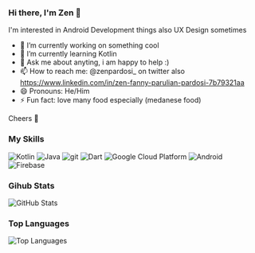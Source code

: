 ### Hi there, I'm Zen 👋

I'm interested in Android Development things also UX Design sometimes

- 🔭 I’m currently working on something cool
- 🌱 I’m currently learning Kotlin
- 💬 Ask me about anyting, i am happy to help :)
- 📫 How to reach me: @zenpardosi_ on twitter also https://www.linkedin.com/in/zen-fanny-parulian-pardosi-7b79321aa
- 😄 Pronouns: He/Him
- ⚡ Fun fact: love many food especially (medanese food)

Cheers :beers:

### My Skills

<p>
  <img alt="Kotlin" src="https://img.shields.io/badge/-Kotlin-347AB4?style=flat-square&logo=kotlin&logoColor=white" />
   <img alt="Java" src="https://img.shields.io/badge/-java-347AB4?style=flat-square&logo=java&logoColor=white" />
  <img alt="git" src="https://img.shields.io/badge/-Git-F05032?style=flat-square&logo=git&logoColor=white" />
  <img alt="Dart" src="https://img.shields.io/badge/-Dart-46a2f1?style=flat-square&logo=dart&logoColor=white" />
  <img alt="Google Cloud Platform" src="https://img.shields.io/badge/-Google_Cloud_Platform-1a73e8?style=flat-square&logo=google-cloud&logoColor=white" />
  <img alt="Android" src="https://img.shields.io/badge/-Android-AAC148?style=flat-square&logo=android&logoColor=white" />
  <img alt="Firebase" src="https://img.shields.io/badge/-Firebase-E10098?style=flat-square&logo=firebase&logoColor=white" />
</p>


### Gihub Stats
<p><img src="https://github-readme-stats.vercel.app/api?username=zenpardosi&amp;show_icons=true&amp;count_private=true&amp;theme=cobalt" alt="GitHub Stats"></p>

### Top Languages
<p><img src="https://github-readme-stats.vercel.app/api/top-langs/?username=zenpardosi&amp;layout=compact" alt="Top Languages"></p>
